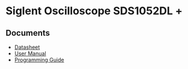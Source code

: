 # Siglent Oscilloscope SDS1052DL +

## Documents

- [Datasheet](Datasheets/SDS1000DL+%20CML+%20Series%20Data%20Sheet-1.pdf)
- [User Manual](Datasheets/SDS1000DL+%20_%20CML+%20User%20Manual-1.pdf)
- [Programming Guide](Datasheets/SDS1000DL+%20_%20CML+%20Programming%20Guide-1.pdf)
